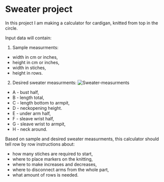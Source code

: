 # Sweater project

In this project I am making a calculator for cardigan, knitted from top in the circle.

Input data will contain:

1. Sample measurments:
- width in cm or inches,
- height in cm or inches,
- width in stiches,
- height in rows.

2. Desired sweater measurments:
![Sweater-measurments]("E:\\Semo4ka\\Python\\sweter_project\\sweatshirt-measurments.jpg")
- A - bust half,
- B - length total,
- C - length bottom to armpit,
- D - neckopening height.
- E - under arm half,
- F - sleave wrist half,
- G - sleave wrist to armpit,
- H - neck around.


Based on sample and desired sweater measurments, this calculator should tell row by row instructions about:
- how many stiches are required to start,
- where to place markers on the knitting,
- where to make increases and decreases,
- where to disconnect arms from the whole part,
- what amount of rows is needed.

